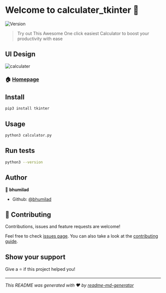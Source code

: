 # Welcome to calculater_tkinter 👋
![Version](https://img.shields.io/badge/version-2.0-blue.svg?cacheSeconds=2592000)

> Try out This Awesome One click easiest Calculator to boost your productivity with ease
## UI Design
![calculater](https://user-images.githubusercontent.com/70130258/117565322-2e366380-b0ce-11eb-9565-0146d8124c18.png) 
### 🏠 [Homepage](https://github.com/bhumilad/calculater_tkinter)

## Install

```sh
pip3 install tkinter
```

## Usage

```sh
python3 calculator.py
```

## Run tests

```sh
python3 --version
```

## Author

👤 **bhumilad**

* Github: [@bhumilad](https://github.com/bhumilad)

## 🤝 Contributing

Contributions, issues and feature requests are welcome!

Feel free to check [issues page](https://github.com/bhumilad/calculater_tkinter/issues). You can also take a look at the [contributing guide](https://github.com/bhumilad/calculater_tkinter/pulls).

## Show your support

Give a ⭐️ if this project helped you!


***
_This README was generated with ❤️ by [readme-md-generator](https://github.com/kefranabg/readme-md-generator)_